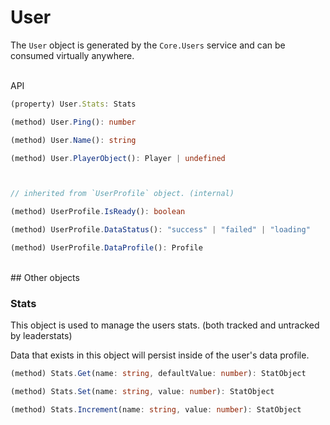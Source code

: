 # User

The `User` object is generated by the `Core.Users` service and can be consumed virtually anywhere.

<br/>
API

```typescript
(property) User.Stats: Stats

(method) User.Ping(): number

(method) User.Name(): string

(method) User.PlayerObject(): Player | undefined



// inherited from `UserProfile` object. (internal)

(method) UserProfile.IsReady(): boolean

(method) UserProfile.DataStatus(): "success" | "failed" | "loading"

(method) UserProfile.DataProfile(): Profile
```

<br/>
## Other objects

### Stats

This object is used to manage the users stats. (both tracked and untracked by leaderstats)

Data that exists in this object will persist inside of the user's data profile.

```typescript
(method) Stats.Get(name: string, defaultValue: number): StatObject

(method) Stats.Set(name: string, value: number): StatObject

(method) Stats.Increment(name: string, value: number): StatObject
```
